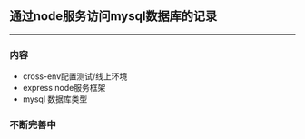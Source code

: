 ## 通过node服务访问mysql数据库的记录
****
### 内容
- cross-env配置测试/线上环境
- express node服务框架
- mysql 数据库类型
### 不断完善中